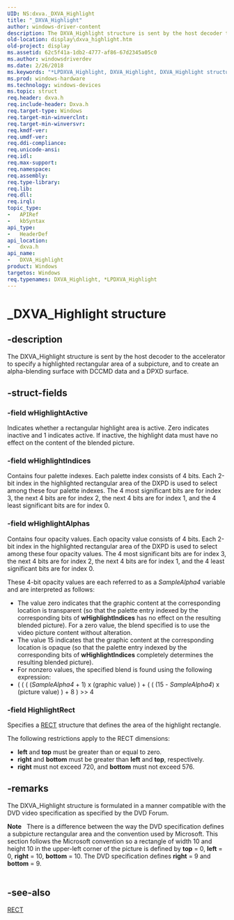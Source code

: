 ```yaml
---
UID: NS:dxva._DXVA_Highlight
title: "_DXVA_Highlight"
author: windows-driver-content
description: The DXVA_Highlight structure is sent by the host decoder to the accelerator to specify a highlighted rectangular area of a subpicture, and to create an alpha-blending surface with DCCMD data and a DPXD surface.
old-location: display\dxva_highlight.htm
old-project: display
ms.assetid: 62c5f41a-1db2-4777-af86-67d2345a05c0
ms.author: windowsdriverdev
ms.date: 2/26/2018
ms.keywords: "*LPDXVA_Highlight, DXVA_Highlight, DXVA_Highlight structure [Display Devices], LPDXVA_Highlight, LPDXVA_Highlight structure pointer [Display Devices], _DXVA_Highlight, display.dxva_highlight, dxva/DXVA_Highlight, dxva/LPDXVA_Highlight, dxvaref_509ed85b-59ad-44d2-a686-2b2077542c6d.xml"
ms.prod: windows-hardware
ms.technology: windows-devices
ms.topic: struct
req.header: dxva.h
req.include-header: Dxva.h
req.target-type: Windows
req.target-min-winverclnt: 
req.target-min-winversvr: 
req.kmdf-ver: 
req.umdf-ver: 
req.ddi-compliance: 
req.unicode-ansi: 
req.idl: 
req.max-support: 
req.namespace: 
req.assembly: 
req.type-library: 
req.lib: 
req.dll: 
req.irql: 
topic_type:
-	APIRef
-	kbSyntax
api_type:
-	HeaderDef
api_location:
-	dxva.h
api_name:
-	DXVA_Highlight
product: Windows
targetos: Windows
req.typenames: DXVA_Highlight, *LPDXVA_Highlight
---
```


# _DXVA_Highlight structure


## -description


The DXVA_Highlight structure is sent by the host decoder to the accelerator to specify a highlighted rectangular area of a subpicture, and to create an alpha-blending surface with DCCMD data and a DPXD surface.


## -struct-fields




### -field wHighlightActive

Indicates whether a rectangular highlight area is active. Zero indicates inactive and 1 indicates active. If inactive, the highlight data must have no effect on the content of the blended picture.


### -field wHighlightIndices

Contains four palette indexes. Each palette index consists of 4 bits. Each 2-bit index in the highlighted rectangular area of the DXPD is used to select among these four palette indexes. The 4 most significant bits are for index 3, the next 4 bits are for index 2, the next 4 bits are for index 1, and the 4 least significant bits are for index 0. 


### -field wHighlightAlphas

Contains four opacity values. Each opacity value consists of 4 bits. Each 2-bit index in the highlighted rectangular area of the DXPD is used to select among these four opacity values. The 4 most significant bits are for index 3, the next 4 bits are for index 2, the next 4 bits are for index 1, and the 4 least significant bits are for index 0.

These 4-bit opacity values are each referred to as a <i>SampleAlpha4</i> variable and are interpreted as follows:

<ul>
<li>
The value zero indicates that the graphic content at the corresponding location is transparent (so that the palette entry indexed by the corresponding bits of <b>wHighlightIndices</b> has no effect on the resulting blended picture). For a zero value, the blend specified is to use the video picture content without alteration.

</li>
<li>
The value 15 indicates that the graphic content at the corresponding location is opaque (so that the palette entry indexed by the corresponding bits of <b>wHighlightIndices</b> completely determines the resulting blended picture).

</li>
<li>
For nonzero values, the specified blend is found using the following expression:

</li>
<li>
( ( ( (<i>SampleAlpha4</i> + 1) x (graphic value) ) + ( ( (15 - <i>SampleAlpha4</i>) x (picture value) ) + 8 ) &gt;&gt; 4

</li>
</ul>

### -field HighlightRect

Specifies a <a href="https://msdn.microsoft.com/library/windows/hardware/ff569234">RECT</a> structure that defines the area of the highlight rectangle.

The following restrictions apply to the RECT dimensions:

<ul>
<li>
<b>left</b> and <b>top</b> must be greater than or equal to zero.

</li>
<li>
<b>right</b> and <b>bottom</b> must be greater than <b>left</b> and <b>top</b>, respectively.

</li>
<li>
<b>right</b> must not exceed 720, and <b>bottom</b> must not exceed 576.

</li>
</ul>

## -remarks



The DXVA_Highlight structure is formulated in a manner compatible with the DVD video specification as specified by the DVD Forum.

<div class="alert"><b>Note</b>    There is a difference between the way the DVD specification defines a subpicture rectangular area and the convention used by Microsoft. This section follows the Microsoft convention so a rectangle of width 10 and height 10 in the upper-left corner of the picture is defined by <b>top</b> = 0, <b>left</b> = 0, <b>right</b> = 10, <b>bottom</b> = 10. The DVD specification defines <b>right</b> = 9 and <b>bottom</b> = 9.</div>
<div> </div>



## -see-also




<a href="https://msdn.microsoft.com/library/windows/hardware/ff569234">RECT</a>
 

 

